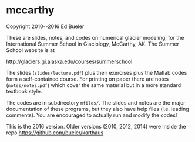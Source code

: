 mccarthy
========

Copyright 2010--2016  Ed Bueler

These are slides, notes, and codes on numerical glacier modeling, for the International Summer School in Glaciology, McCarthy, AK.  The Summer School website is at

http://glaciers.gi.alaska.edu/courses/summerschool

The slides (`slides/lecture.pdf`) plus their exercises plus the Matlab codes form a self-contained course.  For printing on paper there are notes (`notes/notes.pdf`) which cover the same material but in a more standard textbook style.

The codes are in subdirectory `mfiles/`.  The slides and notes are the major documentation of these programs, but they also have help files (i.e. leading comments).  You are encouraged to actually run and modify the codes!

This is the 2016 version.  Older versions (2010, 2012, 2014) were inside the repo https://github.com/bueler/karthaus

